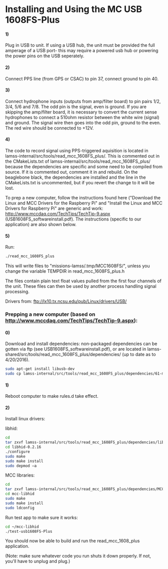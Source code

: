 # Installing and Using the MC USB 1608FS-Plus

#### 1) 
Plug in USB to unit.  If using a USB hub, the unit must be provided the full amperage of a USB port- this may require a powered usb hub or powering the power pins on the USB seperately.

#### 2) 
Connect PPS line (from GPS or CSAC) to pin 37, connect ground to pin 40.

#### 3) 
Connect hydrophone inputs (outputs from amp/filter board) to pin pairs 1/2, 3/4, 5/6 and 7/8.  The odd pin is the signal, even is ground.  If you are skipping the amp/filter board, it is necessary to convert the current sense hydrophones to connect a 510ohm resistor between the white wire (signal) and ground.  The signal wire then goes into the odd pin, ground to the even. The red wire should be connected to +12V.

#### 4) 

The code to record signal using PPS-triggered aquisition is located in lamss-internal/src/tools/read_mcc_1608FS_plus/.  This is commented out in the CMakeLists.txt of lamss-internal/src/tools/read_mcc_1608FS_plus/ because the dependencies are specific and some need to be compiled from source.  If it is commented out, comment it in and rebuild.  On the beaglebone black, the dependencies are installed and the line in the CMakeLists.txt is uncommented, but if you revert the change to it will be lost.  

To prep a new computer, follow the instructions found here ("Download the Linux and MCC Drivers for the Raspberry Pi" and "Install the Linux and MCC Drivers for Raspberry Pi" are generic and work:
http://www.mccdaq.com/TechTips/TechTip-9.aspx (USB1608FS_softwareinstall.pdf).  The instructions (specific to our application) are also shown below.
 
#### 5) 
Run:

```sh
./read_mcc_1608FS_plus
```

This will write files to "missions-lamss/.tmp/MCC1608FS/", unless you change the variable TEMPDIR in read_mcc_1608FS_plus.h

The files contain plain text float values pulled from the first four channels of the unit.  These files can then be used by another process handling signal processing.

Drivers from:
ftp://lx10.tx.ncsu.edu/pub/Linux/drivers/USB/


### Prepping a new computer (based on http://www.mccdaq.com/TechTips/TechTip-9.aspx):

#### 0) 

Download and install dependencies: non-packaged dependencies can be gotten via ftp (see USB1608FS_softwareinstall.pdf), or are located in lamss-shared/src/tools/read_mcc_1608FS_plus/dependencies/ (up to date as to 4/20/2016).

```sh
sudo apt-get install libusb-dev
sudo cp lamss-internal/src/tools/read_mcc_1608FS_plus/dependencies/61-mcc.rules /etc/udev/rules.d
```

#### 1) 
Reboot computer to make rules.d take effect.

#### 2) 
Install linux drivers:

libhid:

```sh
cd
tar zxvf lamss-internal/src/tools/read_mcc_1608FS_plus/dependencies/libhid-0.2.16.tar.gz
cd libhid-0.2.16
./configure
sudo make
sudo make install
sudo depmod –a
```
MCC libraries:

```sh
cd
tar zxvf lamss-internal/src/tools/read_mcc_1608FS_plus/dependencies/MCCLIBHID.1.63.tgz
cd mcc-libhid
sudo make
sudo make install
sudo ldconfig
```

Run test app to make sure it works:

```sh
cd ~/mcc-libhid
./test-usb1608FS-Plus
```

You should now be able to build and run the read_mcc_1608_plus application. 

(Note: make sure whatever code you run shuts it down properly. If not, you'll have to unplug and plug.) 
